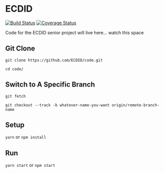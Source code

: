 ECDID
=====

[![Build Status](https://img.shields.io/travis/ECDID/code/master.svg)](https://travis-ci.org/ECDID/code)
[![Coverage Status](https://img.shields.io/coveralls/github/ECDID/code/master.svg)](https://coveralls.io/github/ECDID/code?branch=master)

Code for the ECDID senior project will live here... watch this space

## Git Clone

`git clone https://github.com/ECDID/code.git`

`cd code/`

## Switch to A Specific Branch

`git fetch`

`git checkout --track -b whatever-name-you-want origin/remote-branch-name`

## Setup

`yarn` or `npm install`

## Run

`yarn start` or `npm start`
